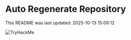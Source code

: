 # Auto Regenerate Repository

This README was last updated: 2025-10-13 15:09:12

 ![TryHackMe](https://tryhackme.com/badge/533634)